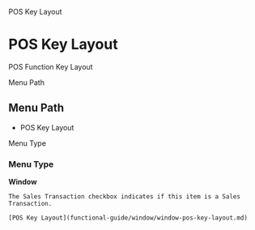 
POS Key Layout
# POS Key Layout


POS Function Key Layout

Menu Path
## Menu Path



- POS Key Layout

Menu Type
### Menu Type

**Window**

```
The Sales Transaction checkbox indicates if this item is a Sales Transaction.
```

```
[POS Key Layout](functional-guide/window/window-pos-key-layout.md)
```